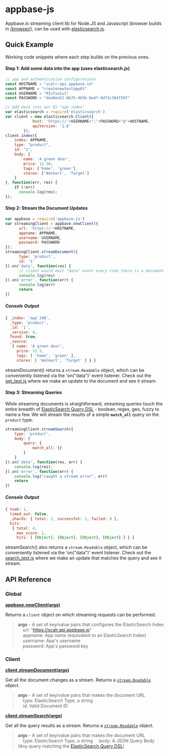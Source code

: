 # appbase-js

Appbase.io streaming client lib for Node.JS and Javascript (browser builds in [/browser/](https://github.com/appbaseio/appbase-js/tree/master/browser)), can be used with [elasticsearch.js](https://www.elastic.co/guide/en/elasticsearch/client/javascript-api/current/index.html).

## Quick Example

Working code snippets where each step builds on the previous ones.

#### Step 1: Add some data into the app (uses elasticsearch.js)
```js
// app and authentication configurations 
const HOSTNAME = "scalr.api.appbase.io"
const APPNAME = "createnewtestapp01"
const USERNAME = "RIvfxo1u1"
const PASSWORD = "dee8ee52-8b75-4b5b-be4f-9df3c364f59f"

// Add data into our ES "app index"
var elasticsearch = require('elasticsearch')
var client = new elasticsearch.Client({
			host: 'https://'+USERNAME+":"+PASSWORD+"@"+HOSTNAME,
			apiVersion: '1.6'
		});
client.index({
    index: APPNAME,
    type: "product",
    id: "1",
    body: {
        name: 'A green door',
        price: 12.50,
        tags: ['home', 'green'],
        stores: ['Walmart', 'Target']
    }
}, function(err, res) {
    if (!err)
      console.log(res);
});
```

#### Step 2: Stream the Document Updates

```js
var appbase = require('appbase-js')
var streamingClient = appbase.newClient({
      url: 'https://'+HOSTNAME,
      appname: APPNAME,
      username: USERNAME,
      password: PASSWORD
});
streamingClient.streamDocument({
      type: 'product',
      id: '1'
}).on('data', function(res) {
      // client would emit "data" event every time there is a document update.
      console.log(res)
}).on('error', function(err) {
      console.log(err)
      return
})
```

##### Console Output

```js
{ _index: 'app`248',
  _type: 'product',
  _id: '1',
  _version: 4,
  found: true,
  _source: 
   { name: 'A green door',
     price: 12.5,
     tags: [ 'home', 'green' ],
     stores: [ 'Walmart', 'Target' ] } }
```

streamDocument() returns a ``stream.Readable`` object, which can be conveniently listened via the 'on("data")' event listener. Check out the [get_test.js](https://github.com/appbaseio/appbase-js/blob/master/test/get_test.js) where we make an update to the document and see it stream. 

#### Step 3: Streaming Queries

While streaming documents is straightforward, streaming queries touch the entire breadth of [ElasticSearch Query DSL](https://www.elastic.co/guide/en/elasticsearch/reference/current/query-dsl.html) - boolean, regex, geo, fuzzy to name a few. We will stream the results of a simple **``match_all``** query on the ``product`` type:

```js
streamingClient.streamSearch({
	type: 'product',
	body: {
		query: {
			match_all: {}
		}
	}
}).on('data', function(res, err) {
	console.log(res);
}).on('error', function(err) {
	console.log("caught a stream error", err)
	return
})
```

##### Console Output

```js
{ took: 1,
  timed_out: false,
  _shards: { total: 1, successful: 1, failed: 0 },
  hits: 
   { total: 4,
     max_score: 1,
     hits: [ [Object], [Object], [Object], [Object] ] } }
```

streamSearch() also returns a ``stream.Readable`` object, which can be conveniently listened via the 'on("data")' event listener. Check out the [search_test.js](https://github.com/appbaseio/appbase-js/blob/master/test/search_test.js) where we make an update that matches the query and see it stream. 


## API Reference

### Global

**[appbase.newClient(args)](https://github.com/appbaseio/appbase-js/blob/master/appbase.js#L10)**  

Returns a ``client`` object on which streaming requests can be performed.

> **args** - A set of key/value pairs that configures the ElasticSearch Index  
&nbsp;&nbsp;&nbsp;&nbsp;url: "https://scalr.api.appbase.io"  
&nbsp;&nbsp;&nbsp;&nbsp;appname: App name (equivalent to an ElasticSearch Index)  
&nbsp;&nbsp;&nbsp;&nbsp;username: App's username  
&nbsp;&nbsp;&nbsp;&nbsp;password: App's password key

### Client

**[client.streamDocument(args)](https://github.com/appbaseio/appbase-js/blob/master/appbase.js#L44)** 

Get all the document changes as a stream. Returns a [``stream.Readable``](https://nodejs.org/api/stream.html#stream_class_stream_readable) object.

> **args** - A set of key/value pairs that makes the document URL  
&nbsp;&nbsp;&nbsp;&nbsp;type: ElasticSearch Type, a string  
&nbsp;&nbsp;&nbsp;&nbsp;id: Valid Document ID

**[client.streamSearch(args)](https://github.com/appbaseio/appbase-js/blob/master/appbase.js#L48)** 

Get all the query results as a stream. Returns a [``stream.Readable``](https://nodejs.org/api/stream.html#stream_class_stream_readable) object.

> **args** - A set of key/value pairs that makes the document URL  
&nbsp;&nbsp;&nbsp;&nbsp;type: ElasticSearch Type, a string
&nbsp;&nbsp;&nbsp;&nbsp;body: A JSON Query Body (Any query matching the [ElasticSearch Query DSL](https://www.elastic.co/guide/en/elasticsearch/reference/current/query-dsl.html))
